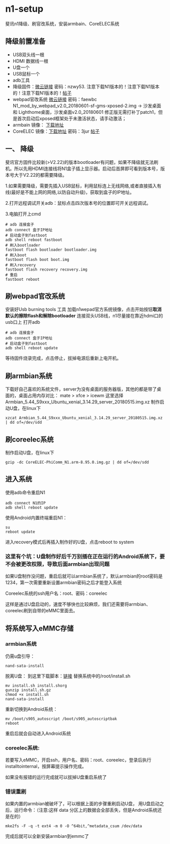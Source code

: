 # n1-setup
斐讯n1降级、刷官改系统，安装armbain、CoreELEC系统
## 降级前置准备
+ USB双头线一根
+ HDMI 数据线一根
+ U盘一个
+ USB鼠标一个
+ adb工具
+ 降级固件：[微云链接](https://share.weiyun.com/5vAkZ7p) 密码：nzwy53. 注意下载N1版本的！注意下载N1版本的！注意下载N1版本的！[帖子](http://www.right.com.cn/forum/thread-322736-1-1.html)
+ webpad官改系统 [微云链接](https://share.weiyun.com/5wenYgZ) 密码：faewbc N1_mod_by_webpad_v2.0_20180601-sf-gms-xposed-2.img -> 沙发桌面 和 Lighthome桌面，沙发桌面v2.0_20180601 修正版无需打补丁patch1，但是首次启动后xposed框架处于未激活状态，请手动激活；
+ armbain 镜像： [下载地址](https://yadi.sk/d/pHxaRAs-tZiei)
+ CoreELEC 镜像：[下载地址](https://pan.baidu.com/s/1YLYrauq3gtJS3cs0T9TnKg)  密码：3jur [帖子](http://www.right.com.cn/forum/forum.php?mod=viewthread&tid=331363&extra=page%3D1%26filter%3Dtypeid%26typeid%3D21)

## 一、 降级
斐讯官方固件比较新(>V2.22)的版本bootloader有问题，如果不降级就无法刷机。所以先用HDMI连接线将N1盒子插上显示器。启动后首屏即可看到版本号，版本号大于V2.22的都需要降级。

1.如果需要降级，需要先插入USB鼠标，利用鼠标连上无线网络,或者直接插入有线(最好是不能上网的网络,以防自动升级)，获取到盒子的IP地址。

2.打开远程调试开关adb：鼠标点击四次版本号的位置即可开关远程调试。

3.电脑打开上cmd
```
# adb 连接盒子
adb connect 盒子IP地址
# 启动盒子到fastboot
adb shell reboot fastboot
# 刷入bootloader
fastboot flash bootloader bootloader.img
# 刷入boot
fastboot flash boot boot.img 
# 刷入recovery
fastboot flash recovery recovery.img
# 重启
fastboot reboot
```    
## 刷webpad官改系统
安装好Usb burning tools 工具
加载n1wepad官方系统镜像，点击开始按钮**取消默认的擦除flash和解除bootloader**
连接双头USB线，n1尽量接在靠近hdmi口的usb口上
打开adb
```
# adb 连接盒子
adb connect 盒子IP地址
# 启动盒子到fastboot
adb shell reboot update
```
等待固件烧录完成，点击停止，拔掉电源后重新上电开机。
## 刷armbian系统

下载好自己喜欢的系统文件，server为没有桌面的服务器版，其他的都是带了桌面的，桌面占用内存对比： mate > xfce > icewm
这里选择Armbian_5.44_S9xxx_Ubuntu_xenial_3.14.29_server_20180515.img.xz
制作启动U盘，在linux下
```
xzcat Armbian_5.44_S9xxx_Ubuntu_xenial_3.14.29_server_20180515.img.xz | dd of=/dev/sdd
```
## 刷coreelec系统

制作启动U盘，在linux下
```
gzip -dc CoreELEC-PhiComm_N1.arm-8.95.0.img.gz | dd of=/dev/sdd
```
## 进入系统

使用adb命令重启N1
```
adb connect N1的IP
adb shell reboot update
```
使用Android内置终端重启N1：
```
su
reboot update
```
进入recovery模式后再插入制作好的U盘，点击reboot to system
### 这里有个坑：U盘制作好后千万别插在正在运行的Android系统下，要不会被更改权限，导致后面armbian出现问题
如果U盘制作没问题，重启后就可以armbian系统了，默认armbian的root密码是1234，第一次需要重新设置armbian密码之后才能登入系统

Coreelec系统的ssh用户名：root、密码：coreelec

这样是通过U盘启动的，速度不够快也比较麻烦，我们还需要将armbian、coreelec刷到自带的eMMC里面去。

## 将系统写入eMMC存储
### armbian系统

仍需u盘引导：
```
nand-sata-install
```
脱离U盘：
到这里下载脚本：[链接](http://www.right.com.cn/forum/thread-327496-1-1.html) 替换系统中的/root/install.sh
```
mv install.sh install.shorg
gunzip install.sh.gz
chmod +x install.sh
nand-sata-install
```
重新切换到Android系统：
```
mv /boot/s905_autoscript /boot/s905_autoscriptbak
reboot
```
重启后就会自动进入Android系统
### coreelec系统:
若要写入eMMC，开启ssh，用户名、密码：root、coreelec，登录后执行installtointernal，按屏幕提示操作完成。

如果没有报错的运行完成就可以拔掉U盘重启系统了

### 错误重刷
如果内置的armbian被破坏了，可以根据上面的步骤重刷启动U盘，
用U盘启动之后，运行命令：（注意:这样 data 分区上的数据会全部丢失，但是Android系统还是在的）
```
mke2fs -F -q -t ext4 -m 0 -O ^64bit,^metadata_csum /dev/data
```
完成后就可以全新安装armbian到emmc了
